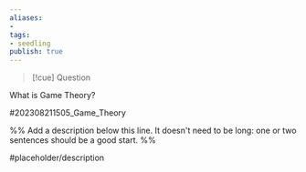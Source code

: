```yaml
---
aliases: 
- 
tags:
- seedling
publish: true
---
```

>[!cue] Question

What is Game Theory?

#202308211505_Game_Theory

%% Add a description below this line. It doesn't need to be long: one or two sentences should be a good start. %%

#placeholder/description 
